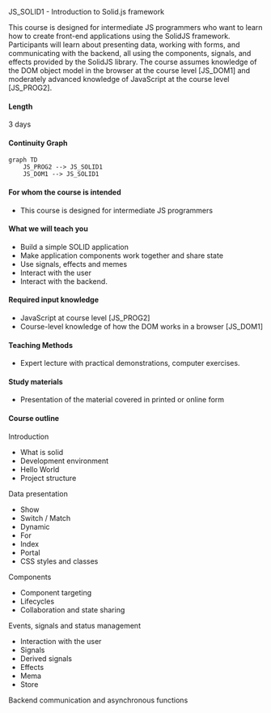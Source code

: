 JS_SOLID1 - Introduction to Solid.js framework

This course is designed for intermediate JS programmers who want to learn how to create front-end applications using the SolidJS framework. Participants will learn about presenting data, working with forms, and communicating with the backend, all using the components, signals, and effects provided by the SolidJS library. The course assumes knowledge of the DOM object model in the browser at the course level [JS_DOM1] and moderately advanced knowledge of JavaScript at the course level [JS_PROG2].

#### Length

3 days

#### Continuity Graph

```mermaid
graph TD
    JS_PROG2 --> JS_SOLID1
    JS_DOM1 --> JS_SOLID1
```

#### For whom the course is intended

- This course is designed for intermediate JS programmers

#### What we will teach you

- Build a simple SOLID application
- Make application components work together and share state
- Use signals, effects and memes
- Interact with the user
- Interact with the backend.

#### Required input knowledge

- JavaScript at course level [JS_PROG2]
- Course-level knowledge of how the DOM works in a browser [JS_DOM1]

#### Teaching Methods

- Expert lecture with practical demonstrations, computer exercises.

#### Study materials

- Presentation of the material covered in printed or online form

#### Course outline

Introduction

- What is solid
- Development environment
- Hello World
- Project structure

Data presentation

- Show
- Switch / Match
- Dynamic
- For
- Index
- Portal
- CSS styles and classes

Components

- Component targeting
- Lifecycles
- Collaboration and state sharing

Events, signals and status management

- Interaction with the user
- Signals
- Derived signals
- Effects
- Mema
- Store

Backend communication and asynchronous functions